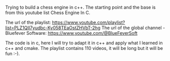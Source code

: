 Trying to build a chess engine in c++.
The starting point and the base is from this youtube list Chess Engine In C.

The url of the playlist:
    https://www.youtube.com/playlist?list=PLZ1QII7yudbc-Ky058TEaOstZHVbT-2hg
The url of the global channel - Bluefever Software:
    https://www.youtube.com/@BlueFeverSoft

The code is in c, here I will try to adapt it in c++ and apply what I learned in c++ and cmake.
The playlist contains 110 videos, it will be long but it will be fun :-).